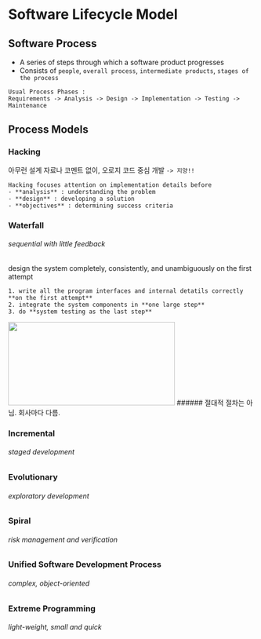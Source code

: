 # Software Lifecycle Model  
## Software Process
- A series of steps through which a software product progresses
- Consists of `people`, `overall process`, `intermediate products`, `stages of the process`  
```  
Usual Process Phases :  
Requirements -> Analysis -> Design -> Implementation -> Testing -> Maintenance  
```  

## Process Models
### Hacking
아무런 설계 자료나 코멘트 없이, 오로지 코드 중심 개발 `-> 지양!!`  
```  
Hacking focuses attention on implementation details before
- **analysis** : understanding the problem
- **design** : developing a solution
- **objectives** : determining success criteria  
```  

### Waterfall
###### sequential with little feedback
design the system completely, consistently, and unambiguously on the first attempt  
```  
1. write all the program interfaces and internal detatils correctly **on the first attempt**  
2. integrate the system components in **one large step**  
3. do **system testing as the last step**  
```  
<img src="https://user-images.githubusercontent.com/112736264/228539435-f1c8935e-5aef-403b-b22f-248b6f9cdbd5.png" width="340" height="170"/>  
###### 절대적 절차는 아님. 회사마다 다름.

### Incremental  
###### staged development  
### Evolutionary  
###### exploratory development  
### Spiral  
###### risk management and verification  
### Unified Software Development Process  
###### complex, object-oriented  
### Extreme Programming  
###### light-weight, small and quick